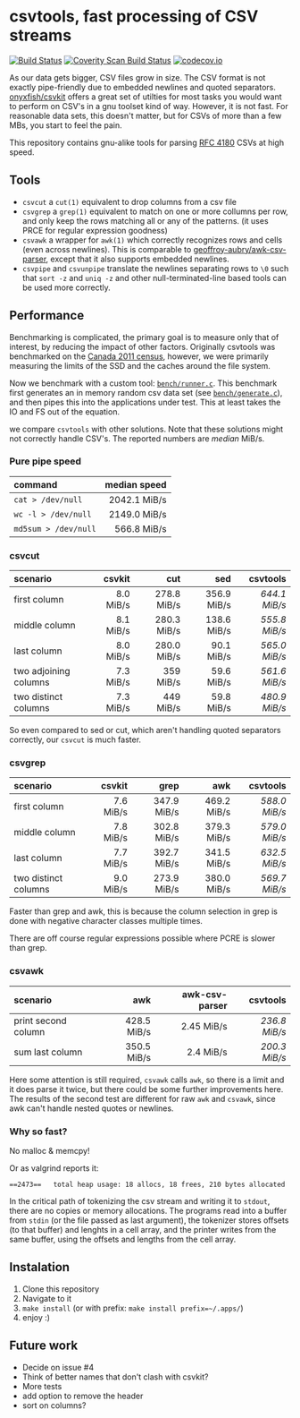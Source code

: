 # csvtools, fast processing of CSV streams
[![Build Status](https://travis-ci.org/DavyLandman/csvtools.svg?branch=master)](https://travis-ci.org/DavyLandman/csvtools)
[![Coverity Scan Build Status](https://img.shields.io/coverity/scan/5024.svg)](https://scan.coverity.com/projects/5024)
[![codecov.io](https://codecov.io/github/DavyLandman/csvtools/coverage.svg?branch=master)](https://codecov.io/github/DavyLandman/csvtools?branch=master)


As our data gets bigger, CSV files grow in size.
The CSV format is not exactly pipe-friendly due to embedded newlines and quoted separators.
[onyxfish/csvkit](https://github.com/onyxfish/csvkit) offers a great set of utilties for most tasks you would want to perform on CSV's in a gnu toolset kind of way.
However, it is not fast. For reasonable data sets, this doesn't matter, but for CSVs of more than a few MBs, you start to feel the pain.

This repository contains gnu-alike tools for parsing [RFC 4180](https://tools.ietf.org/html/rfc4180) CSVs at high speed.

## Tools

- `csvcut` a `cut(1)` equivalent to drop columns from a csv file
- `csvgrep` a `grep(1)` equivalent to match on one or more collumns per row, and only keep the rows matching all or any of the patterns. (it uses PRCE for regular expression goodness)
- `csvawk` a wrapper for `awk(1)` which correctly recognizes rows and cells (even across newlines). This is comparable to [geoffroy-aubry/awk-csv-parser](https://github.com/geoffroy-aubry/awk-csv-parser), except that it also supports embedded newlines.
- `csvpipe` and `csvunpipe` translate the newlines separating rows to `\0` such that `sort -z` and `uniq -z` and other null-terminated-line based tools can be used more correctly.

## Performance

Benchmarking is complicated, the primary goal is to measure only that of interest, by reducing the impact of other factors. Originally csvtools was benchmarked on the [Canada 2011 census](http://www12.statcan.gc.ca/census-recensement/2011/dp-pd/prof/details/download-telecharger/comprehensive/comp-csv-tab-dwnld-tlchrgr.cfm?Lang=E), however, we were primarily measuring the limits of the SSD and the caches around the file system. 

Now we benchmark with a custom tool: [`bench/runner.c`](bench/runner.c). This benchmark first generates an in memory random csv data set (see [`bench/generate.c`](bench/generate.c)), and then pipes this into the applications under test. This at least takes the IO and FS out of the equation.

we compare `csvtools` with other solutions. Note that these solutions might not correctly handle CSV's. The reported numbers are _median_ MiB/s.

### Pure pipe speed

| command | median speed |
| :-- | --: |
| `cat > /dev/null` | 2042.1 MiB/s |
| `wc -l > /dev/null` | 2149.0 MiB/s |
| `md5sum > /dev/null` | 566.8 MiB/s |


### csvcut

| scenario | csvkit | cut | sed | csvtools |
| :--- | ---: | ---: | ---: | ---: |
| first column | 8.0 MiB/s | 278.8 MiB/s | 356.9 MiB/s | _644.1 MiB/s_ |
| middle column  | 8.1 MiB/s | 280.3 MiB/s |  138.6 MiB/s | _555.8 MiB/s_ |
| last column | 8.0 MiB/s | 280.0 MiB/s | 90.1 MiB/s | _565.0 MiB/s_ |
| two adjoining columns | 7.3 MiB/s | 359 MiB/s | 59.6 MiB/s | _561.6 MiB/s_ |
| two distinct columns | 7.3 MiB/s | 449 MiB/s | 59.8 MiB/s | _480.9 MiB/s_ |

So even compared to sed or cut, which aren't handling quoted separators correctly, our `csvcut` is much faster. 

### csvgrep

| scenario | csvkit | grep | awk | csvtools |
| :--- | ---: | ---: | ---: | ---: |
| first column | 7.6 MiB/s | 347.9 MiB/s | 469.2 MiB/s | _588.0 MiB/s_ |
| middle column | 7.8 MiB/s | 302.8 MiB/s | 379.3 MiB/s | _579.0 MiB/s_ |
| last column | 7.7 MiB/s | 392.7 MiB/s | 341.5 MiB/s | _632.5 MiB/s_ |
| two distinct columns | 9.0 MiB/s | 273.9 MiB/s | 380.0 MiB/s | _569.7 MiB/s_ |

Faster than grep and awk, this is because the column selection in grep is done with negative character classes multiple times.

There are off course regular expressions possible where PCRE is slower than grep.

### csvawk

| scenario | awk | awk-csv-parser | csvtools |
| :--- | ---: | ---: | ---: |
| print second column | 428.5 MiB/s | 2.45 MiB/s | _236.8 MiB/s_ |
| sum last column | 350.5 MiB/s | 2.4 MiB/s | _200.3 MiB/s_ |

Here some attention is still required, `csvawk` calls `awk`, so there is a limit and it does parse it twice, but there could be some further improvements here. The results of the second test are different for raw `awk` and `csvawk`, since awk can't handle nested quotes or newlines.

### Why so fast?
No malloc & memcpy!

Or as valgrind reports it:
```
==2473==   total heap usage: 18 allocs, 18 frees, 210 bytes allocated
```

In the critical path of tokenizing the csv stream and writing it to `stdout`, there are no copies or memory allocations. The programs read into a buffer from `stdin` (or the file passed as last argument), the tokenizer stores offsets (to that buffer) and lenghts in a cell array, and the printer writes from the same buffer, using the offsets and lengths from the cell array. 

## Instalation

1. Clone this repository
2. Navigate to it
2. `make install` (or with prefix: `make install prefix=~/.apps/`)
3. enjoy :)

## Future work

- Decide on issue #4
- Think of better names that don't clash with csvkit?
- More tests
- add option to remove the header
- sort on columns?

